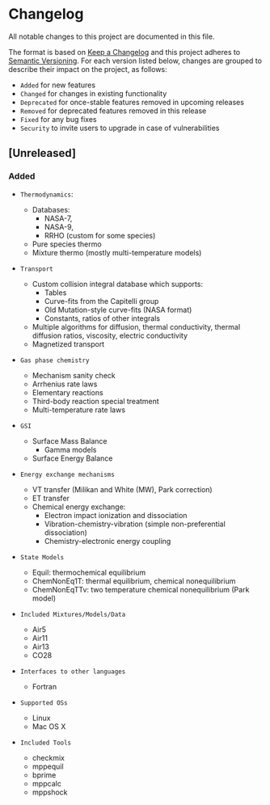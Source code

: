 # Changelog
All notable changes to this project are documented in this file.

The format is based on [Keep a Changelog](http://keepachangelog.com/) and this project adheres to [Semantic Versioning](http://semver.org/). For each version listed below, changes are grouped to describe their impact on the project, as follows:

- `Added` for new features
- `Changed` for changes in existing functionality
- `Deprecated` for once-stable features removed in upcoming releases
- `Removed` for deprecated features removed in this release
- `Fixed` for any bug fixes
- `Security` to invite users to upgrade in case of vulnerabilities

## [Unreleased]
### Added
 * `Thermodynamics`:
    * Databases: 
        * NASA-7, 
        * NASA-9, 
        * RRHO (custom for some species)
    * Pure species thermo
    * Mixture thermo (mostly multi-temperature models)

* `Transport`
    * Custom collision integral database which supports:
        * Tables
        * Curve-fits from the Capitelli group
        * Old Mutation-style curve-fits (NASA format)
        * Constants, ratios of other integrals
    * Multiple algorithms for diffusion, thermal conductivity, thermal diffusion ratios, viscosity, electric conductivity 
    * Magnetized transport
  
* `Gas phase chemistry`
    * Mechanism sanity check
    * Arrhenius rate laws
    * Elementary reactions
    * Third-body reaction special treatment
    * Multi-temperature rate laws
  
* `GSI`
    * Surface Mass Balance
        * Gamma models
    * Surface Energy Balance
  
* `Energy exchange mechanisms`
    * VT transfer (Milikan and White (MW), Park correction)
    * ET transfer
    * Chemical energy exchange:
        * Electron impact ionization and dissociation
        * Vibration-chemistry-vibration (simple non-preferential dissociation)
        * Chemistry-electronic energy coupling

* `State Models`
    * Equil: thermochemical equilibrium
    * ChemNonEq1T: thermal equilibrium, chemical nonequilibrium
    * ChemNonEqTTv: two temperature chemical nonequilibrium (Park model)

* `Included Mixtures/Models/Data`
  
    * Air5
    * Air11
    * Air13
    * CO28
   
* `Interfaces to other languages`
    * Fortran

* `Supported OSs`
    * Linux
    * Mac OS X

* `Included Tools`
    * checkmix
    * mppequil
    * bprime
    * mppcalc
    * mppshock


